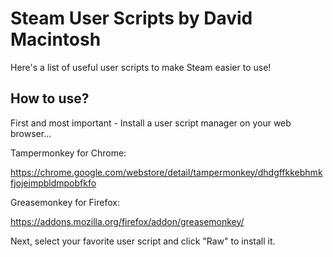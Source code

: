 # Steam User Scripts by David Macintosh
Here's a list of useful user scripts to make Steam easier to use!

## How to use?
First and most important - Install a user script manager on your web browser...

Tampermonkey for Chrome:

https://chrome.google.com/webstore/detail/tampermonkey/dhdgffkkebhmkfjojejmpbldmpobfkfo

Greasemonkey for Firefox:

https://addons.mozilla.org/firefox/addon/greasemonkey/

Next, select your favorite user script and click "Raw" to install it.

